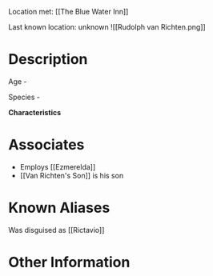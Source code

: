 Location met: [[The Blue Water Inn]]

Last known location: unknown
![[Rudolph van Richten.png]]
# Description
Age - 

Species - 

**Characteristics**

# Associates
* Employs [[Ezmerelda]]
* [[Van Richten's Son]] is his son
# Known Aliases
Was disguised as [[Rictavio]]

# Other Information
